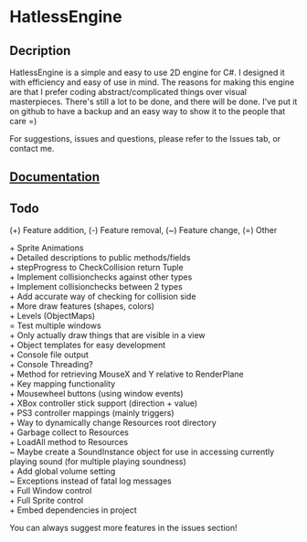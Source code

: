 # HatlessEngine


## Decription
HatlessEngine is a simple and easy to use 2D engine for C#.
I designed it with efficiency and easy of use in mind.
The reasons for making this engine are that I prefer coding abstract/complicated things over visual masterpieces.
There's still a lot to be done, and there will be done.
I've put it on github to have a backup and an easy way to show it to the people that care =)

For suggestions, issues and questions, please refer to the Issues tab, or contact me.

## [Documentation](https://github.com/Villermen/HatlessEngine/wiki/Documentation)

## Todo
(\+) Feature addition, (-) Feature removal, (~) Feature change, (=) Other

\+ Sprite Animations  
\+ Detailed descriptions to public methods/fields  
\+ stepProgress to CheckCollision return Tuple  
\+ Implement collisionchecks against other types  
\+ Implement collisionchecks between 2 types  
\+ Add accurate way of checking for collision side  
\+ More draw features (shapes, colors)  
\+ Levels (ObjectMaps)  
= Test multiple windows  
\+ Only actually draw things that are visible in a view  
\+ Object templates for easy development  
\+ Console file output  
\+ Console Threading?  
\+ Method for retrieving MouseX and Y relative to RenderPlane  
\+ Key mapping functionality  
\+ Mousewheel buttons (using window events)  
\+ XBox controller stick support (direction + value)  
\+ PS3 controller mappings (mainly triggers)  
\+ Way to dynamically change Resources root directory  
\+ Garbage collect to Resources  
\+ LoadAll method to Resources  
~ Maybe create a SoundInstance object for use in accessing currently playing sound (for multiple playing soundness)  
\+ Add global volume setting  
~ Exceptions instead of fatal log messages  
\+ Full Window control  
\+ Full Sprite control  
\+ Embed dependencies in project

You can always suggest more features in the issues section!
